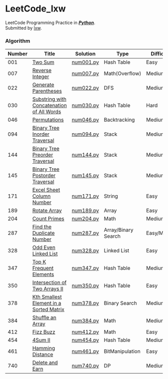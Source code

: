 LeetCode_lxw
============

LeetCode Programming Practice in _**[Python](https://docs.python.org/2.7/library/index.html)**_.  
Submitted by [lxw](http://xiaoweiliu.cn).</br>  

### Algorithm

| **Number** | **Title** | **Solution** | **Type** | **Difficulty** |
| --- | ------ | -------- | ---------- | -------- |
| 001 | [Two Sum](https://leetcode.com/problems/two-sum/) | [num001.py](https://github.com/We-Hack/LeetCode/blob/master/lxw/num001/num001.py) | Hash Table | Easy |
| 007 | [Reverse Integer](https://leetcode.com/problems/reverse-integer/) | [num007.py](https://github.com/We-Hack/LeetCode/blob/master/lxw/num007/num007.py) | Math(Overflow) | Medium |
| 022 | [Generate Parentheses](https://leetcode.com/problems/generate-parentheses/) | [num022.py](https://github.com/We-Hack/LeetCode/blob/master/lxw/num022/num022.py) | DFS | Medium |
| 030 | [Substring with Concatenation of All Words](https://leetcode.com/problems/substring-with-concatenation-of-all-words/) | [num030.py](https://github.com/We-Hack/LeetCode/blob/master/lxw/num030/num030.py) | Hash Table | Hard |
| 046 | [Permutations](https://leetcode.com/problems/permutations/) | [num046.py](https://github.com/We-Hack/LeetCode/blob/master/lxw/num046/num046.py) | Backtracking | Medium |
| 094 | [Binary Tree Inorder Traversal](https://leetcode.com/problems/binary-tree-inorder-traversal/) | [num094.py](https://github.com/We-Hack/LeetCode/blob/master/lxw/num094/num094.py) | Stack | Medium |
| 144 | [Binary Tree Preorder Traversal](https://leetcode.com/problems/binary-tree-preorder-traversal/description/) | [num144.py](https://github.com/We-Hack/LeetCode/blob/master/lxw/num144/num144.py) | Stack | Medium |
| 145 | [Binary Tree Postorder Traversal](https://leetcode.com/problems/binary-tree-postorder-traversal/) | [num145.py](https://github.com/We-Hack/LeetCode/blob/master/lxw/num145/num145.py) | Stack | Medium |
| 171 | [Excel Sheet Column Number](https://leetcode.com/problems/excel-sheet-column-number/) | [num171.py](https://github.com/We-Hack/LeetCode/blob/master/lxw/num171/num171.py) | String | Easy |
| 189 | [Rotate Array](https://leetcode.com/problems/rotate-array/description/) | [num189.py](https://github.com/We-Hack/LeetCode/blob/master/lxw/num189/num189.py) | Array | Easy |
| 204 | [Count Primes](https://leetcode.com/problems/count-primes/) | [num204.py](https://github.com/We-Hack/LeetCode/blob/master/lxw/num204/num204.py) | Math | Medium |
| 287 | [Find the Duplicate Number](https://leetcode.com/problems/find-the-duplicate-number/) | [num287.py](https://github.com/We-Hack/LeetCode/blob/master/lxw/num287/num287.py) | Array/Binary Search | Easy/Medium |
| 328 | [Odd Even Linked List](https://leetcode.com/problems/odd-even-linked-list/) | [num328.py](https://github.com/We-Hack/LeetCode/blob/master/lxw/num328/num328.py) | Linked List | Easy |
| 347 | [Top K Frequent Elements](https://leetcode.com/problems/top-k-frequent-elements/description/) | [num347.py](https://github.com/We-Hack/LeetCode/blob/master/lxw/num347/num347.py) | Hash Table | Medium |
| 350 | [Intersection of Two Arrays II](https://leetcode.com/problems/intersection-of-two-arrays-ii/description/) | [num350.py](https://github.com/We-Hack/LeetCode/blob/master/lxw/num350/num350.py) | Hash Table | Easy |
| 378 | [Kth Smallest Element in a Sorted Matrix](https://leetcode.com/problems/kth-smallest-element-in-a-sorted-matrix/description/) | [num378.py](https://github.com/We-Hack/LeetCode/blob/master/lxw/num378/num378.py) | Binary Search | Medium |
| 384 | [Shuffle an Array](https://leetcode.com/problems/shuffle-an-array/description/) | [num384.py](https://github.com/We-Hack/LeetCode/blob/master/lxw/num384/num384.py) | Math | Medium |
| 412 | [Fizz Buzz](https://leetcode.com/problems/fizz-buzz/) | [num412.py](https://github.com/We-Hack/LeetCode/blob/master/lxw/num412/num412.py) | Math | Easy |
| 454 | [4Sum II](https://leetcode.com/problems/4sum-ii/description/) | [num454.py](https://github.com/We-Hack/LeetCode/blob/master/lxw/num454/num454.py) | Hash Table | Medium |
| 461 | [Hamming Distance](https://leetcode.com/problems/hamming-distance/) | [num461.py](https://github.com/We-Hack/LeetCode/blob/master/lxw/num461/num461.py) | BitManipulation | Easy |
| 740 | [Delete and Earn](https://leetcode.com/problems/delete-and-earn/description/) | [num740.py](https://github.com/We-Hack/LeetCode/blob/master/lxw/num740/num740.py) | DP | Medium |
